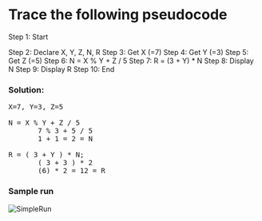 # Trace the following pseudocode 



Step 1: Start

Step 2: Declare X, Y, Z, N, R
Step 3: Get X     (=7)
Step 4: Get Y     (=3)
Step 5: Get Z     (=5)
Step 6: N = X % Y + Z / 5
Step 7: R = (3 + Y) * N
Step 8: Display N
Step 9: Display R
Step 10: End

### Solution:
<pre>
X=7, Y=3, Z=5

N = X % Y + Z / 5
       7 % 3 + 5 / 5 
       1 + 1 = 2 = N

R = ( 3 + Y ) * N;
       ( 3 + 3 ) * 2
       (6) * 2 = 12 = R
</pre>

### Sample run
![SimpleRun](https://user-images.githubusercontent.com/32389129/65476608-2b044a80-de8c-11e9-899e-002f782a05fb.gif)
